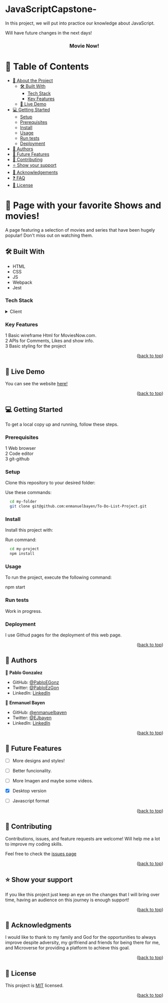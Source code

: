 # JavaScriptCapstone-

In this project, we will put into practice our knowledge about JavaScript. 

Will have future changes in the next days! 

<a name="readme-top"></a>

<div align="center">

  <h3 id="title"><b>Movie Now!</b></h3>

</div>

# 📗 Table of Contents

- [📖 About the Project](#about-project)
  - [🛠 Built With](#built-with)
    - [Tech Stack](#tech-stack)
    - [Key Features](#key-features)
  - [🚀 Live Demo](#live-demo)
- [💻 Getting Started](#getting-started)
  - [Setup](#setup)
  - [Prerequisites](#prerequisites)
  - [Install](#install)
  - [Usage](#usage)
  - [Run tests](#run-tests)
  - [Deployment](#triangular_flag_on_post-deployment)
- [👥 Authors](#authors)
- [🔭 Future Features](#future-features)
- [🤝 Contributing](#contributing)
- [⭐️ Show your support](#support)
- [🙏 Acknowledgements](#acknowledgements)
- [❓ FAQ](#faq)
- [📝 License](#license)



# 📖 Page with your favorite Shows and movies!  <a name="about-project"></a>

A page featuring a selection of movies and series that have been hugely popular! Don't miss out on watching them.

## 🛠 Built With <a name="built-with"></a>

- HTML
- CSS
- JS
- Webpack
- Jest

### Tech Stack <a name="tech-stack"></a>

<details>
  <summary>Client</summary>
  <ul>
    <li><a href="https://www.w3schools.com/html/">HTML</a></li>
    <li><a href="https://www.w3schools.com/css/">CSS</a></li> 
    <li><a href="https://webpack.js.org/">Webpack</a></li> 
    <li><a href="https://www.w3schools.com/js/">Javascript</a></li> 
  </ul>
</details>



### Key Features <a name="key-features"></a>

1 Basic wireframe Html for MoviesNow.com. </br>
2 APIs for Comments, Likes and show info. </br>
3 Basic styling for the project </br>

<p align="right">(<a href="#readme-top">back to top</a>)</p>

## 🚀 Live Demo <a name="live-demo"></a>

You can see the website [here!]()

<p align="right">(<a href="#readme-top">back to top</a>)</p>


## 💻 Getting Started <a name="getting-started"></a>

To get a local copy up and running, follow these steps.

### Prerequisites

1 Web browser <br>
2 Code editor   <br>
3 git-github<br>

### Setup

Clone this repository to your desired folder:

Use these commands: 

```sh
  cd my-folder
  git clone git@github.com:enmanuelbayen/To-Do-List-Project.git
```

### Install

Install this project with:


Run command:

```sh
  cd my-project
  npm install
```

### Usage

To run the project, execute the following command:

npm start

### Run tests

Work in progress.

### Deployment

I use Githud pages for the deployment of this web page.

<p align="right">(<a href="#readme-top">back to top</a>)</p>



## 👥 Authors <a name="authors"></a>

👤 **Pablo Gonzalez**

- GitHub: [@PabloEGonz](https://github.com/PabloEGonz)
- Twitter: [@PabloEzGon](https://twitter.com/PabloEzGon)
- LinkedIn: [LinkedIn](https://www.linkedin.com/in/pablo-ezequiel-gonz%C3%A1lez-ramos-b9b854265)

👤 **Enmanuel Bayen**

- GitHub: [@enmanuelbayen](https://github.com/enmanuelbayen)
- Twitter: [@EJbayen](https://twitter.com/EJbayen)
- LinkedIn: [LinkedIn](https://www.linkedin.com/in/enmanuel-bayen-torres-480906128/)

<p align="right">(<a href="#readme-top">back to top</a>)</p>


## 🔭 Future Features <a name="future-features"></a>

- [ ] More designs and styles!
- [ ] Better funcionality.
- [ ] More Imagen and maybe some videos.
- [x] Desktop version
- [ ] Javascript format


<p align="right">(<a href="#readme-top">back to top</a>)</p>



## 🤝 Contributing <a name="contributing"></a>

Contributions, issues, and feature requests are welcome! Will help me a lot to improve my coding skills.

Feel free to check the [issues page](https://github.com/PabloEGonz/JavaScriptCapstone-/issues)

<p align="right">(<a href="#readme-top">back to top</a>)</p>



## ⭐️ Show your support <a name="support"></a>


If you like this project just keep an eye on the changes that I will bring over time, having an audience on this journey is enough support!

<p align="right">(<a href="#readme-top">back to top</a>)</p>



## 🙏 Acknowledgments <a name="acknowledgements"></a>

I would like to thank to my family and God for the opportunities to always improve despite adversity, my girlfriend and friends for being there for me, and Microverse for providing a platform to achieve this goal.

<p align="right">(<a href="#readme-top">back to top</a>)</p>


## 📝 License <a name="license"></a>

This project is [MIT](./LICENSE) licensed.




<p align="right">(<a href="#readme-top">back to top</a>)</p>
